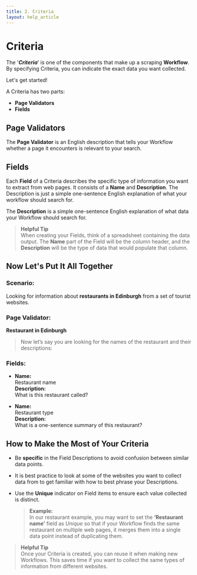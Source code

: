 ```yaml
---
title: 2. Criteria
layout: help_article
---
```


# Criteria

The '***Criteria***' is one of the components that make up a scraping **Workflow**. By specifying Criteria, you can indicate the exact data you want collected.

Let's get started!

A Criteria has two parts:

- **Page Validators**
- **Fields**


## Page Validators

The **Page Validator** is an English description that tells your Workflow whether a page it encounters is relevant to your search.


## Fields

Each **Field** of a Criteria describes the specific type of information you want to extract from web pages. It consists of a **Name** and **Description**. The Description is just a simple one-sentence English explanation of what your workflow should search for. 

The **Description** is a simple one-sentence English explanation of what data your Workflow should search for.

> **Helpful Tip**  
> When creating your Fields, think of a spreadsheet containing the data output. The **Name** part of the Field will be the column header, and the **Description** will be the type of data that would populate that column.


## Now Let's Put It All Together

### Scenario:
Looking for information about **restaurants in Edinburgh** from a set of tourist websites.

### Page Validator:
**Restaurant in Edinburgh**

> Now let’s say you are looking for the names of the restaurant and their descriptions:

### Fields:

- **Name:**  
  Restaurant name  
  **Description:**  
  What is this restaurant called?

- **Name:**  
  Restaurant type  
  **Description:**  
  What is a one-sentence summary of this restaurant?


## How to Make the Most of Your Criteria

- Be **specific** in the Field Descriptions to avoid confusion between similar data points.
- It is best practice to look at some of the websites you want to collect data from to get familiar with how to best phrase your Descriptions.
- Use the **Unique** indicator on Field items to ensure each value collected is distinct.

  > **Example:**  
  > In our restaurant example, you may want to set the **‘Restaurant name’** field as *Unique* so that if your Workflow finds the same restaurant on multiple web pages, it merges them into a single data point instead of duplicating them.

> **Helpful Tip**  
> Once your Criteria is created, you can reuse it when making new Workflows. This saves time if you want to collect the same types of information from different websites.

